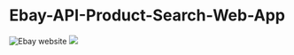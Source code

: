 # Ebay-API-Product-Search-Web-App

![Ebay website](http://csci571homework8-env.crc386dumd.us-east-2.elasticbeanstalk.com)
![](giphy.gif)

